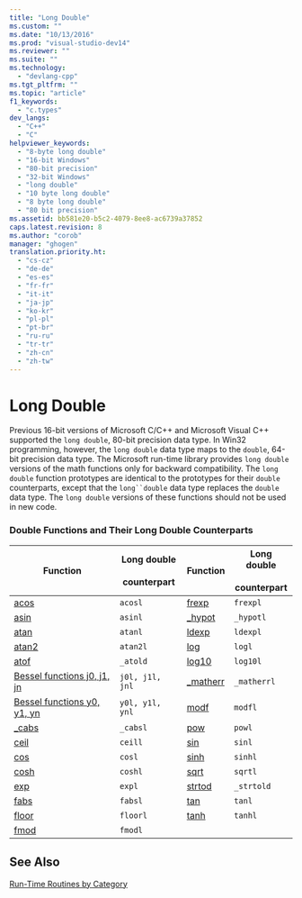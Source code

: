 ```yaml
---
title: "Long Double"
ms.custom: ""
ms.date: "10/13/2016"
ms.prod: "visual-studio-dev14"
ms.reviewer: ""
ms.suite: ""
ms.technology: 
  - "devlang-cpp"
ms.tgt_pltfrm: ""
ms.topic: "article"
f1_keywords: 
  - "c.types"
dev_langs: 
  - "C++"
  - "C"
helpviewer_keywords: 
  - "8-byte long double"
  - "16-bit Windows"
  - "80-bit precision"
  - "32-bit Windows"
  - "long double"
  - "10 byte long double"
  - "8 byte long double"
  - "80 bit precision"
ms.assetid: bb581e20-b5c2-4079-8ee8-ac6739a37852
caps.latest.revision: 8
ms.author: "corob"
manager: "ghogen"
translation.priority.ht: 
  - "cs-cz"
  - "de-de"
  - "es-es"
  - "fr-fr"
  - "it-it"
  - "ja-jp"
  - "ko-kr"
  - "pl-pl"
  - "pt-br"
  - "ru-ru"
  - "tr-tr"
  - "zh-cn"
  - "zh-tw"
---
```

# Long Double
Previous 16-bit versions of Microsoft C/C++ and Microsoft Visual C++ supported the `long double`, 80-bit precision data type. In Win32 programming, however, the `long double` data type maps to the `double`, 64-bit precision data type. The Microsoft run-time library provides `long double` versions of the math functions only for backward compatibility. The `long double` function prototypes are identical to the prototypes for their `double` counterparts, except that the `long``double` data type replaces the `double` data type. The `long double` versions of these functions should not be used in new code.  
  
### Double Functions and Their Long Double Counterparts  
  
|Function|Long double<br /><br /> counterpart|Function|Long double<br /><br /> counterpart|  
|--------------|---------------------------------|--------------|---------------------------------|  
|[acos](../Topic/acos,%20acosf,%20acosl.md)|`acosl`|[frexp](../Topic/frexp.md)|`frexpl`|  
|[asin](../Topic/asin,%20asinf,%20asinl.md)|`asinl`|[_hypot](../Topic/hypot,%20hypotf,%20hypotl,%20_hypot,%20_hypotf,%20_hypotl.md)|`_hypotl`|  
|[atan](../Topic/atan,%20atanf,%20atanl,%20atan2,%20atan2f,%20atan2l.md)|`atanl`|[ldexp](../Topic/ldexp.md)|`ldexpl`|  
|[atan2](../Topic/atan,%20atanf,%20atanl,%20atan2,%20atan2f,%20atan2l.md)|`atan2l`|[log](../Topic/log,%20logf,%20log10,%20log10f.md)|`logl`|  
|[atof](../Topic/atof,%20_atof_l,%20_wtof,%20_wtof_l.md)|`_atold`|[log10](../Topic/log,%20logf,%20log10,%20log10f.md)|`log10l`|  
|[Bessel functions j0, j1, jn](../misc/bessel-functions--_j0--_j1--_jn.md)|`j0l, j1l, jnl`|[_matherr](../Topic/_matherr.md)|`_matherrl`|  
|[Bessel functions y0, y1, yn](../Topic/Bessel%20Functions:%20_y0,%20_y1,%20_yn.md)|`y0l, y1l, ynl`|[modf](../Topic/modf,%20modff,%20modfl.md)|`modfl`|  
|[_cabs](../Topic/_cabs.md)|`_cabsl`|[pow](../Topic/pow,%20powf,%20powl.md)|`powl`|  
|[ceil](../Topic/ceil,%20ceilf,%20ceill.md)|`ceill`|[sin](../Topic/sin,%20sinf,%20sinl,%20sinh,%20sinhf,%20sinhl.md)|`sinl`|  
|[cos](../Topic/cos,%20cosf,%20cosl,%20cosh,%20coshf,%20coshl.md)|`cosl`|[sinh](../Topic/sin,%20sinf,%20sinl,%20sinh,%20sinhf,%20sinhl.md)|`sinhl`|  
|[cosh](../Topic/cos,%20cosf,%20cosl,%20cosh,%20coshf,%20coshl.md)|`coshl`|[sqrt](../Topic/sqrt,%20sqrtf,%20sqrtl.md)|`sqrtl`|  
|[exp](../Topic/exp,%20expf.md)|`expl`|[strtod](../Topic/strtod,%20_strtod_l,%20wcstod,%20_wcstod_l.md)|`_strtold`|  
|[fabs](../Topic/fabs,%20fabsf,%20fabsl.md)|`fabsl`|[tan](../Topic/tan,%20tanf,%20tanl,%20tanh,%20tanhf,%20tanhl.md)|`tanl`|  
|[floor](../Topic/floor,%20floorf,%20floorl.md)|`floorl`|[tanh](../Topic/tan,%20tanf,%20tanl,%20tanh,%20tanhf,%20tanhl.md)|`tanhl`|  
|[fmod](../Topic/fmod,%20fmodf.md)|`fmodl`|||  
  
## See Also  
 [Run-Time Routines by Category](../Topic/Run-Time%20Routines%20by%20Category.md)